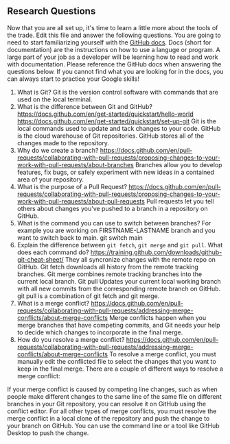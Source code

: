 ## Research Questions 

Now that you are all set up, it's time to learn a little more about the tools of the trade. Edit this file and answer the following questions. You are going to need to start familiarizing yourself with the [GitHub docs](https://docs.github.com/en). Docs (short for documentation) are the instructions on how to use a languge or program. A large part of your job as a developer will be learning how to read and work with documentation. Please reference the GitHub docs when answering the questions below. If you cannot find what you are looking for in the docs, you can always start to practice your Google skills!

1. What is Git?
Git is the version control software with commands that are used on the local terminal.
2. What is the difference between Git and GitHub?
https://docs.github.com/en/get-started/quickstart/hello-world
https://docs.github.com/en/get-started/quickstart/set-up-git
Git is the local commands used to update and tack changes to your code. GitHub is the cloud warehouse of Git repositories. GitHub stores all of the changes made to the repository.
3. Why do we create a branch? 
https://docs.github.com/en/pull-requests/collaborating-with-pull-requests/proposing-changes-to-your-work-with-pull-requests/about-branches
Branches allow you to develop features, fix bugs, or safely experiment with new ideas in a contained area of your repository.
4. What is the purpose of a Pull Request?
https://docs.github.com/en/pull-requests/collaborating-with-pull-requests/proposing-changes-to-your-work-with-pull-requests/about-pull-requests
Pull requests let you tell others about changes you've pushed to a branch in a repository on GitHub.
5. What is the command you can use to switch between branches? For example you are working on FIRSTNAME-LASTNAME branch and you want to switch back to main.
git switch main
6. Explain the difference between `git fetch`, `git merge` and `git pull`. What does each command do?
https://training.github.com/downloads/github-git-cheat-sheet/
They all syncronize changes with the remote repo on GitHub. Git fetch downloads all history from the remote tracking branches. Git merge combines remote tracking branches into the current local branch. Git pull Updates 
your current local working branch with all new commits from the corresponding remote branch on GitHub. git pull is a combination of git fetch and git merge.
7. What is a merge conflict?
https://docs.github.com/en/pull-requests/collaborating-with-pull-requests/addressing-merge-conflicts/about-merge-conflicts
Merge conflicts happen when you merge branches that have competing commits, and Git needs your help to decide which changes to incorporate in the final merge.
8. How do you resolve a merge conflict?
https://docs.github.com/en/pull-requests/collaborating-with-pull-requests/addressing-merge-conflicts/about-merge-conflicts
To resolve a merge conflict, you must manually edit the conflicted file to select the changes that you want to keep in the final merge. There are a couple of different ways to resolve a merge conflict:

If your merge conflict is caused by competing line changes, such as when people make different changes to the same line of the same file on different branches in your Git repository, you can resolve it on GitHub using 
the conflict editor.
For all other types of merge conflicts, you must resolve the merge conflict in a local clone of the repository and push the change to your branch on GitHub. You can use the command line or a tool like GitHub Desktop to 
push the change.
